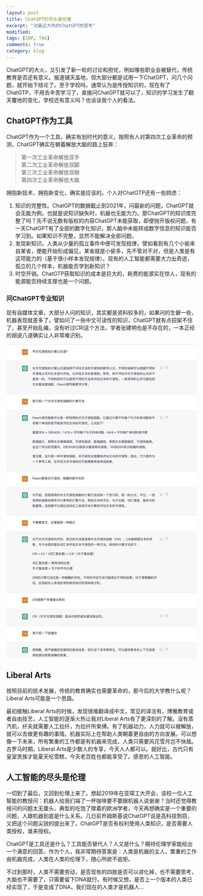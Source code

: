 ```yaml
---
layout: post
title: ChatGPT的尽头是伦理
excerpt: "对最近大热的ChatGPT的思考"
modified: 
tags: [CDP, TAG]
comments: true
category: blog
---
```





ChatGPT的大火，又引发了新一轮的讨论和担忧，例如哪些职业会被替代，传统教育是否还有意义。报道铺天盖地，但大部分都是试用一下ChatGPT，问几个问题，就开始下结论了。至于学校吗，通常认为是传授知识的，现在有了ChatGTP，不用去辛苦学习了，直接问ChatGPT就可以了，知识的学习发生了翻天覆地的变化，学校还有意义吗？也谈谈我个人的看法。



## ChatGPT作为工具

ChatGPT作为一个工具，确实有划时代的意义，按照有人对第四次工业革命的预测，ChatGPT确实在朝着解放大脑的路上狂奔：



> 第一次工业革命解放双手  
> 第二次工业革命解放双脚  
> ​第三次工业革命解放双眼  
> ​第四次工业革命解放大脑  



拥抱新技术，拥抱新变化，确实是应该的。个人对ChatGTP还有一些顾虑：

1. 知识的完整性。ChatGPT的数据截止到2021年，问最新的问题，ChatGPT就会无能为例。也就是说知识缺失时，机器也无能为力。那ChatGPT的知识库完整了吗？先不说无数有版权的内容ChatGPT未能获取，即便抛开版权问题，有一天ChatGPT有了全部的数字化知识，那人脑中未能转成数字信息的知识能否学习到。如果知识不完整，显然不能解决全部问题。
1. 发现新知识。人类从少量的孤立事件中便可发现规律，譬如看到有几个小偷来自某省，便能开始形成偏见，某省就是小偷多，先不管对不对，但是人类是有这项能力的（基于很小样本发现规律）。现有的人工智能都需要大力出奇迹，孤立的几个样本，机器能否学到新知识？
1. 时空开销。ChatGTP获取知识的成本是巨大的，耗费的能源实在惊人，现有的能源能否持续支撑也是一个问题。



### 问ChatGPT专业知识

现有自媒体文章，大部分人问的知识，其实都是资料较多的，如果问的生僻一些，机器表现就差多了，譬如问了一些中文可读性的知识，ChatGPT就有点招架不住了，甚至开始乱编，没有听过CRI这个方法，学者张建明也是不存在的，一本正经的胡说八道确实让人非常难识别。



![跟ChatGPT聊中文可读性](/assets/blog-images/202302/Chinese-Readability.jpg)



## Liberal Arts
按照目前的技术发展，传统的教育确实也需要革命的，那今后的大学教什么呢？Liberal Arts可能是一个思路。

最初接触Liberal Arts的时候，发现很难翻译成中文，常见的译法有，博雅教育或者自由技艺，人工智能的逐渐火热让我对Liberal Arts有了更深刻的了解。没有蒸汽机，纤夫就需要人工拉纤，为拉纤所束缚。有了机器动力，人力就可以被解放，就可以去做更有趣的事情。机器实际上在帮助人类朝着更自由的方向发展。可以想像一下未来，所有繁重的工作都是有机器来完成，人类只需要风花雪月岂不快哉。古罗马时期，Liberal Arts是少数人的专享，今天人人都可以。就好比，古代只有皇室贵族才能夏天吃雪糕，今天老百姓也都能享受了。感恩的人工智能。



## 人工智能的尽头是伦理

一切到了最后，又回到伦理上来了。想起2019年在亚琛工大开会，该校一位人工智能的教授问：机器人给我们端了一杯咖啡要不要跟机器人说谢谢？当时还觉得教授问的问题太无厘头，典型的吃饱了撑着的欧洲学者，今天再想确实是一个重要的问题，人跟机器到底是什么关系。几日前乔姆斯基说ChatGPT说是高科技剽窃，又把这个问题尖锐的提出来了。ChatGPT是否有权利使用人类知识，是否需要人类授权，谁来授权。

ChatGPT是工具还是什么？工具能否替代人？人又是什么？期待伦理学家能给出一个满意的回答。作为个人，我非常期待答案是：人类是机器的主人，繁重的工作由机器完成，人类在人类的伦理下，随心所欲不逾矩。

不过到那时，人类不需要劳动，是否现有的四肢是否可以进化掉，也不需要思考，大脑也不需要了，只需要留下DNA就行。有时候又想，是否上一个版本的人类已经实现了，于是变成了DNA，我们现在的人类才是机器人…